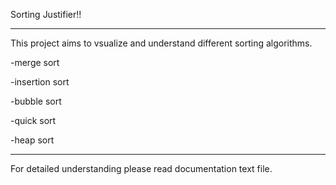Sorting Justifier!!

----------------------------


This project aims to vsualize and understand different sorting algorithms.

-merge sort

-insertion sort

-bubble sort

-quick sort

-heap sort


-----------------------------


For detailed understanding please read documentation text file.
